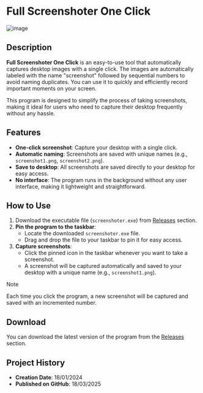 # Full Screenshoter One Click

![image](https://github.com/user-attachments/assets/a65b855f-45cd-494e-a0e0-e407e2cfa664)


## Description

**Full Screenshoter One Click** is an easy-to-use tool that automatically captures desktop images with a single click. The images are automatically labeled with the name "screenshot" followed by sequential numbers to avoid naming duplicates. You can use it to quickly and efficiently record important moments on your screen.

This program is designed to simplify the process of taking screenshots, making it ideal for users who need to capture their desktop frequently without any hassle.

## Features

- **One-click screenshot**: Capture your desktop with a single click.
- **Automatic naming**: Screenshots are saved with unique names (e.g., `screenshot1.png`, `screenshot2.png`).
- **Save to desktop**: All screenshots are saved directly to your desktop for easy access.
- **No interface**: The program runs in the background without any user interface, making it lightweight and straightforward.

## How to Use

1. Download the executable file (`screenshoter.exe`) from [Releases](https://github.com/aiotv1/Full-Screenshoter-One-Click/releases/tag/tools) section.
2. **Pin the program to the taskbar**:
   - Locate the downloaded `screenshoter.exe` file.
   - Drag and drop the file to your taskbar to pin it for easy access.
3. **Capture screenshots**:
   - Click the pinned icon in the taskbar whenever you want to take a screenshot.
   - A screenshot will be captured automatically and saved to your desktop with a unique name (e.g., `screenshot1.png`).


> [!NOTE]  
> Each time you click the program, a new screenshot will be captured and saved with an incremented number.

## Download

You can download the latest version of the program from the [Releases](https://github.com/aiotv1/Full-Screenshoter-One-Click/releases/tag/tools) section. 


## Project History

- **Creation Date**: 18/01/2024
- **Published on GitHub**: 18/03/2025
